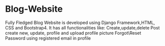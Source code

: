 # Blog-Website

Fully Fledged Blog Website is developed using Django Framework,HTML, CSS and Bootstrap4. It has all functionalities like:
Create,update,delete Post
create new, update, profile and upload profile picture
Forgot\Reset Password using registered email in profile 
